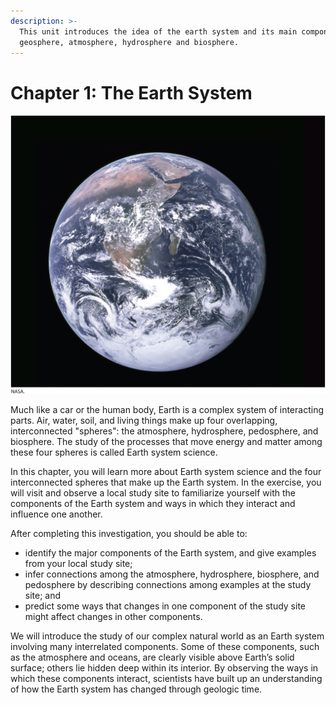```yaml
---
description: >-
  This unit introduces the idea of the earth system and its main components: the
  geosphere, atmosphere, hydrosphere and biosphere.
---
```


# Chapter 1: The Earth System

![First image of the whole Earth showing the Antarctic and African continents, taken by the Apollo astronauts on December 7, 1972.](../../.gitbook/assets/image%20%2827%29.png)

Much like a car or the human body, Earth is a complex system of interacting parts. Air, water, soil, and living things make up four overlapping, interconnected "spheres": the atmosphere, hydrosphere, pedosphere, and biosphere. The study of the processes that move energy and matter among these four spheres is called Earth system science.  
  
In this chapter, you will learn more about Earth system science and the four interconnected spheres that make up the Earth system. In the exercise, you will visit and observe a local study site to familiarize yourself with the components of the Earth system and ways in which they interact and influence one another.  
  
After completing this investigation, you should be able to:

* identify the major components of the Earth system, and give examples from your local study site;
* infer connections among the atmosphere, hydrosphere, biosphere, and pedosphere by describing connections among examples at the study site; and
* predict some ways that changes in one component of the study site might affect changes in other components.

We will introduce the study of our complex natural world as an Earth system involving many interrelated components. Some of these components, such as the atmosphere and oceans, are clearly visible above Earth’s solid surface; others lie hidden deep within its interior. By observing the ways in which these components interact, scientists have built up an understanding of how the Earth system has changed through geologic time.

